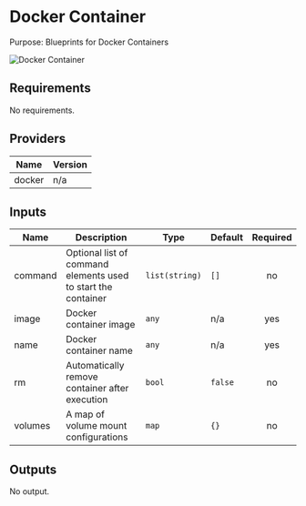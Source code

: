 # Docker Container

Purpose: Blueprints for Docker Containers

![Docker Container](docker\_container.png)

## Requirements

No requirements.

## Providers

| Name | Version |
|------|---------|
| docker | n/a |

## Inputs

| Name | Description | Type | Default | Required |
|------|-------------|------|---------|:--------:|
| command | Optional list of command elements used to start the container | `list(string)` | `[]` | no |
| image | Docker container image | `any` | n/a | yes |
| name | Docker container name | `any` | n/a | yes |
| rm | Automatically remove container after execution | `bool` | `false` | no |
| volumes | A map of volume mount configurations | `map` | `{}` | no |

## Outputs

No output.

